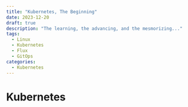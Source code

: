 ```yaml
---
title: "Kubernetes, The Beginning"
date: 2023-12-20
draft: true
description: "The learning, the advancing, and the mesmorizing..."
tags:
  - Linux
  - Kubernetes
  - Flux
  - GitOps
categories:
  - Kubernetes
---
```


# Kubernetes

